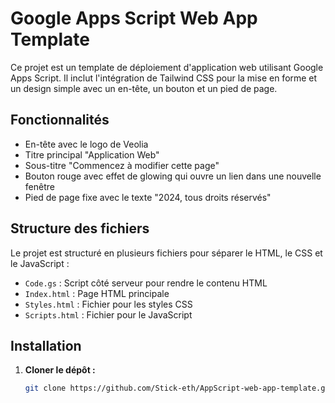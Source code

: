 # Google Apps Script Web App Template

Ce projet est un template de déploiement d'application web utilisant Google Apps Script. Il inclut l'intégration de Tailwind CSS pour la mise en forme et un design simple avec un en-tête, un bouton et un pied de page.

## Fonctionnalités

- En-tête avec le logo de Veolia
- Titre principal "Application Web"
- Sous-titre "Commencez à modifier cette page"
- Bouton rouge avec effet de glowing qui ouvre un lien dans une nouvelle fenêtre
- Pied de page fixe avec le texte "2024, tous droits réservés"

## Structure des fichiers

Le projet est structuré en plusieurs fichiers pour séparer le HTML, le CSS et le JavaScript :

- `Code.gs` : Script côté serveur pour rendre le contenu HTML
- `Index.html` : Page HTML principale
- `Styles.html` : Fichier pour les styles CSS
- `Scripts.html` : Fichier pour le JavaScript

## Installation

1. **Cloner le dépôt :**
   ```sh
   git clone https://github.com/Stick-eth/AppScript-web-app-template.git
